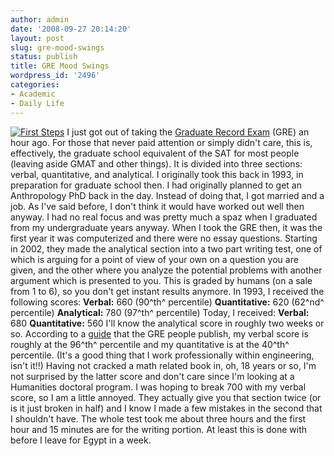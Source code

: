 ```yaml
---
author: admin
date: '2008-09-27 20:14:20'
layout: post
slug: gre-mood-swings
status: publish
title: GRE Mood Swings
wordpress_id: '2496'
categories:
- Academic
- Daily Life
---
```


[![First
Steps](http://farm3.static.flickr.com/2274/2894203246_5fb96e42c2.jpg)](http://www.flickr.com/photos/albill/2894203246/ "First Steps by albill, on Flickr")
I just got out of taking the [Graduate Record
Exam](http://www.ets.org/gre/) (GRE) an hour ago. For those that never
paid attention or simply didn't care, this is, effectively, the graduate
school equivalent of the SAT for most people (leaving aside GMAT and
other things). It is divided into three sections: verbal, quantitative,
and analytical. I originally took this back in 1993, in preparation for
graduate school then. I had originally planned to get an Anthropology
PhD back in the day. Instead of doing that, I got married and a job. As
I've said before, I don't think it would have worked out well then
anyway. I had no real focus and was pretty much a spaz when I graduated
from my undergraduate years anyway. When I took the GRE then, it was the
first year it was computerized and there were no essay questions.
Starting in 2002, they made the analytical section into a two part
writing test, one of which is arguing for a point of view of your own on
a question you are given, and the other where you analyze the potential
problems with another argument which is presented to you. This is graded
by humans (on a sale from 1 to 6), so you don't get instant results
anymore. In 1993, I received the following scores: **Verbal:** 660
(90^th^ percentile) **Quantitative:** 620 (62^nd^ percentile)
**Analytical:** 780 (97^th^ percentile) Today, I received: **Verbal:**
680 **Quantitative:** 560 I'll know the analytical score in roughly two
weeks or so. According to a
[guide](http://www.ets.org/Media/Tests/GRE/pdf/994994.pdf) that the GRE
people publish, my verbal score is roughly at the 96^th^ percentile and
my quantitative is at the 40^th^ percentile. (It's a good thing that I
work professionally within engineering, isn't it!!) Having not cracked a
math related book in, oh, 18 years or so, I'm not surprised by the
latter score and don't care since I'm looking at a Humanities doctoral
program. I was hoping to break 700 with my verbal score, so I am a
little annoyed. They actually give you that section twice (or is it just
broken in half) and I know I made a few mistakes in the second that I
shouldn't have. The whole test took me about three hours and the first
hour and 15 minutes are for the writing portion. At least this is done
with before I leave for Egypt in a week.
